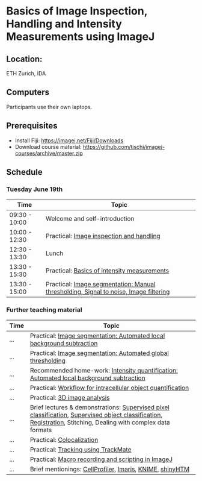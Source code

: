 # Basics of Image Inspection, Handling and Intensity Measurements using ImageJ

## Location:

ETH Zurich, IDA

## Computers

Participants use their own laptops.

## Prerequisites

- Install Fiji: https://imagej.net/Fiji/Downloads
- Download course material: https://github.com/tischi/imagej-courses/archive/master.zip

## Schedule

### Tuesday June 19th

| Time | Topic |
|------|-------|
| 09:30 - 10:00 | Welcome and self-introduction |
| 10:00 - 12:30 | Practical: [Image inspection and handling](https://github.com/tischi/imagej-courses/blob/master/practicals/basic-image-inspection-and-handling.md) |
| 12:30 - 13:30 | Lunch |
| 13:30 - 15:30 | Practical: [Basics of intensity measurements](https://github.com/tischi/imagej-courses/blob/master/practicals/intensity-quantification.md)
| 13:30 - 15:00 | Practical: [Image segmentation: Manual thresholding, Signal to noise, Image filtering](https://github.com/tischi/imagej-courses/blob/master/practicals/image-segmentation.md) |

### Further teaching material

| Time | Topic |
|------|-------|
| ...| Practical: [Image segmentation: Automated local background subtraction](https://github.com/tischi/imagej-courses/blob/master/practicals/workflow-2d-intracellular-spot-detection.md#local-background-subtraction-) |
| ... | Practical: [Image segmentation: Automated global thresholding](https://github.com/tischi/imagej-courses/blob/master/practicals/image-segmentation.md#automated-global-thresholding)|
| ... | Recommended home-work: [Intensity quantification: Automated local background subtraction](https://github.com/tischi/imagej-courses/blob/master/practicals/automated-local-background-subtraction-for-intensity-quantifications.md#intensity-measurements-with-automated-local-background-subtraction--) |
| ... | Practical: [Workflow for intracellular object quantification](https://github.com/tischi/imagej-courses/blob/master/practicals/workflow-2d-intracellular-spot-detection.md#workflow-autophagosome-quantification) | 
| ... | Practical: [3D image analysis](https://github.com/tischi/imagej-courses/blob/master/practicals/3D-analysis.md) |
| ... | Brief lectures & demonstrations: [Supervised pixel classification](https://github.com/tischi/imagej-courses/blob/master/practicals/supervised-pixel-classification.md#supervised-pixel-classification), [Supervised object classification](https://github.com/tischi/imagej-courses/blob/master/practicals/supervised-object-classification.md#supervised-object-classification), [Registration](https://github.com/tischi/imagej-courses/blob/master/practicals/image-registration.md), Stitching, Dealing with complex data formats |
| ... | Practical: [Colocalization](https://github.com/tischi/imagej-courses/blob/master/practicals/colocalisation.md#colocalisation) |
| ...| Practical: [Tracking using TrackMate](https://github.com/tischi/imagej-courses/blob/master/practicals/tracking-with-trackmate.md)  |
| ... | Practical: [Macro recording and scripting in ImageJ](https://github.com/tischi/imagej-courses/blob/master/practicals/macro-recording.md) |
| ... | Brief mentionings: [CellProfiler](http://cellprofiler.org/tutorials/), [Imaris](http://www.bitplane.com/learning), [KNIME](https://www.knime.com/community/image-processing), [shinyHTM](https://github.com/hmbotelho/shinyHTM#shinyhtm) |


